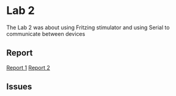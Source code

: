 # Lab 2
The Lab 2 was about using Fritzing stimulator and using Serial to communicate between devices

## Report
[Report 1]()
[Report 2]()

## Issues

